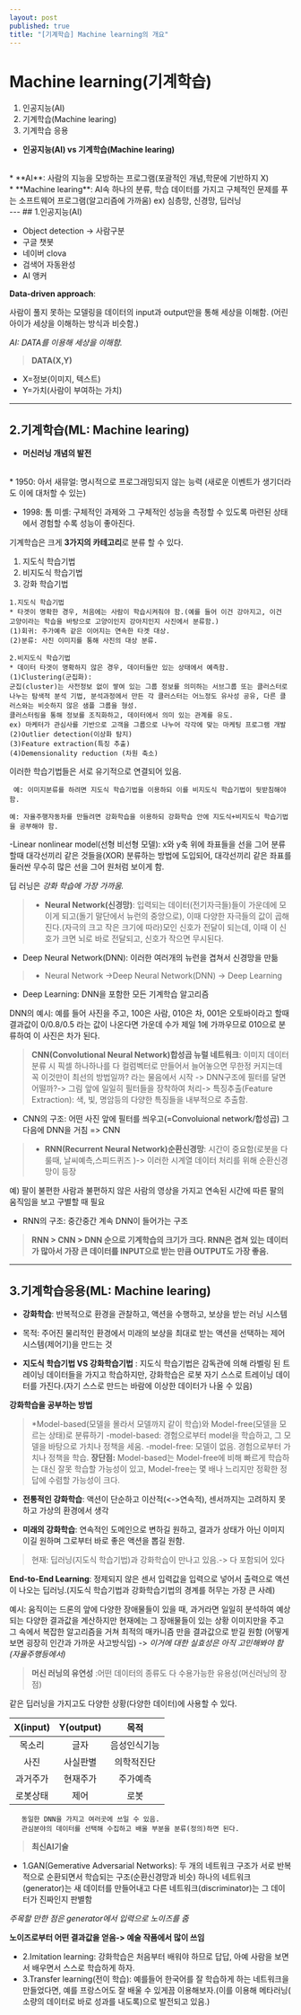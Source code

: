 ```yaml
---
layout: post
published: true
title: "[기계학습] Machine learning의 개요"
---
```


# Machine learning(기계학습)

<ol>
    <li>인공지능(AI)</li>
    <li>기계학습(Machine learing)</li>
    <li>기계학습 응용</li>
</ol>


* **인공지능(AI) vs 기계학습(Machine learing)**
<br>
*  **AI**: 사람의 지능을 모방하는 프로그램(포괄적인 개념,학문에 기반하지 X)
<br>
*  **Machine learing**: AI속 하나의 분류, 학습 데이터를 가지고 구체적인 문제를 푸는 소프트웨어 프로그램(알고리즘에 가까움)
  ex) 심층망, 신경망, 딥러닝


<br>
---
## 1.인공지능(AI)



* Object detection -> 사람구분
* 구글 챗봇
* 네이버 clova
* 검색어 자동완성
* AI 앵커

**Data-driven approach**: 

사람이 풀지 못하는 모델링을 데이터의 input과 output만을 통해 세상을 이해함.
(어린아이가 세상을 이해하는 방식과 비슷함.)

*AI: DATA를 이용해 세상을 이해함.*

>**DATA(X,Y)**
* X=정보(이미지, 텍스트)
* Y=가치(사람이 부여하는 가치)

---

## 2.기계학습(ML: Machine learing)

* **머신러닝 개념의 발전**
<br>
* 1950: 아서 새뮤얼: 명시적으로 프로그래밍되지 않는 능력 (새로운 이벤트가 생기더라도 이에 대처할 수 있는)
  
* 1998: 톰 미셸: 구체적인 과제와 그 구체적인 성능을 측정할 수 있도록 마련된 상태에서 경험할 수록 성능이 좋아진다.


기계학습은 크게 **3가지의 카테고리**로 분류 할 수 있다.
<ol>
    <li>지도식 학습기법</li>
    <li>비지도식 학습기법</li>
    <li>강화 학습기법</li>
</ol>

```
1.지도식 학습기법 
* 타겟이 명확한 경우, 처음에는 사람이 학습시켜줘야 함.(예를 들어 이건 강아지고, 이건 고양이라는 학습을 바탕으로 고양이인지 강아지인지 사진에서 분류함.)
(1)회귀: 주가예측 같은 이어지는 연속한 타겟 대상.
(2)분류: 사진 이미지를 통해 사진의 대상 분류.
```



```
2.비지도식 학습기법 
* 데이터 타겟이 명확하지 않은 경우, 데이터들만 있는 상태에서 예측함.
(1)Clustering(군집화):
군집(cluster)는 사전정보 없이 쌓여 있는 그룹 정보를 의미하는 서브그룹 또는 클러스터로 나누는 탐색적 분석 기법, 분석과정에서 만든 각 클러스터는 어느정도 유사성 공유, 다른 클러스와는 비슷하지 않은 샘플 그룹을 형성.
클러스터링을 통해 정보를 조직화하고, 데이터에서 의미 있는 관계를 유도.
ex) 마케터가 관심사를 기반으로 고객을 그룹으로 나누어 각각에 맞는 마케팅 프로그램 개발
(2)Outlier detection(이상화 탐지)
(3)Feature extraction(특징 추출)
(4)Demensionality reduction (차원 축소)
```

이러한 학습기법들은 서로 유기적으로 연결되어 있음.
~~~
 예: 이미지분류를 하려면 지도식 학습기법을 이용하되 이를 비지도식 학습기법이 뒷받침해야함.
~~~
~~~
예: 자율주행자동차를 만들려면 강화학습을 이용하되 강화학습 안에 지도식+비지도식 학습기법을 공부해야 함.
~~~


-Linear nonlinear model(선형 비선형 모델): x와 y축 위에 좌표들을 선을 그어 분류할때 대각선끼리 같은 것들을(XOR) 분류하는 방법에 도입되어, 대각선끼리 같은 좌표를 둘러싼 무수히 많은 선을 그어 원처럼 보이게 함.



딥 러닝은 *강화 학습에 가장 가까움.*


>* **Neural Network(신경망)**: 
입력되는 데이터(전기자극들)들이 가운데에 모이게 되고(돌기 말단에서 뉴런의 중앙으로), 이때 다양한 자극들의 값이 곱해진다.(자극의 크고 작은 크기에 따라)모인 신호가 전달이 되는데, 이때 이 신호가 크면 뇌로 바로 전달되고, 신호가 작으면 무시된다.

* Deep Neural Network(DNN): 이러한 여러개의 뉴런을 겹쳐서 신경망을 만듦

>* Neural Network ->Deep Neural Network(DNN) -> Deep Learning

* Deep Learning: DNN을 포함한 모든 기계학습 알고리즘

DNN의 예시: 예를 들어 사진을 주고, 100은 사람, 010은 차, 001은 오토바이라고 할때 결과값이 0/0.8/0.5 라는 값이 나온다면 가운데 수가 제일 1에 가까우므로 010으로 분류하여 이 사진은 차가 된다.

>**CNN(Convolutional Neural Network)합성곱 뉴럴 네트워크**: 
이미지 데이터 분류 시 픽셀 하나하나를 다 컬럼벡터로 만들어서 늘어놓으면 무한정 커지는데 꼭 이것만이 최선의 방법일까? 라는 물음에서 시작  -> DNN구조에 필터를 달면 어떨까?-> 그림 앞에 일일히 필터들을 장착하여 처리-> 특징추출(Feature Extraction): 색, 빛, 명암등의 다양한 특징들을 내부적으로 추출함.


* CNN의 구조: 어떤 사진 앞에 필터를 씌우고(=Convoluional network/합성곱) 그 다음에 DNN을 거침  => CNN


>* **RNN(Recurrent Neural Network)순환신경망**:
시간이 중요함(로봇을 다룰때, 날씨예측,스피드퀴즈 )-> 이러한 시계열 데이터 처리를 위해 순환신경망이 등장

예) 팔이 불편한 사람과 불편하지 않은 사람의 영상을 가지고 연속된 시간에 따른 팔의 움직임을 보고 구별할 때 필요

 * RNN의 구조: 중간중간 계속 DNN이 들어가는 구조

>**RNN > CNN > DNN 순으로 기계학습의 크기가 크다. RNN은 겹쳐 있는 데이터가 많아서 가장 큰 데이터를 INPUT으로 받는 만큼 OUTPUT도 가장 좋음.**


___

## 3.기계학습응용(ML: Machine learing)

* **강화학습**: 반복적으로 환경을 관찰하고, 액션을 수행하고, 보상을 받는 러닝 시스템
* 목적: 주어진 물리적인 환경에서 미래의 보상을 최대로 받는 액션을 선택하는 제어시스템(제어기)을 만드는 것


* **지도식 학습기법 VS 강화학습기법**
: 지도식 학습기법은 감독관에 의해 라벨링 된 트레이닝 데이터들을 가지고 학습하지만, 강화학습은 로봇 자기 스스로 트레이닝 데이터를 가진다.(자기 스스로 만드는 바람에 이상한 데이터가 나올 수 있음)


**강화학습을 공부하는 방법**

>*Model-based(모델을 몰라서 모델까지 같이 학습)와 Model-free(모델을 모르는 상태)로 분류하기
-model-based: 경험으로부터 model을 학습하고, 그 모델을 바탕으로 가치나 정책을 세움.
-model-free: 모델이 없음. 경험으로부터 가치나 정책을 학습.
**장단점:** Model-based는  Model-free에 비해 빠르게 학습하는 대신 잘못 학습할 가능성이 있고,  Model-free는 몇 배나 느리지만 정확한 정답에 수렴할 가능성이 크다.

* **전통적인 강화학습**: 액션이 단순하고 이산적(<->연속적), 센서까지는 고려하지 못하고 가상의 환경에서 생각

* **미래의 강화학습**: 연속적인 도메인으로 변하길 원하고, 결과가 상태가 아닌 이미지 이길 원하며 그로부터 바로 좋은 액션을 뽑길 원함.


>현재: 딥러닝(지도식 학습기법)과 강화학습이 만나고 있음.-> 다 포함되어 있다

**End-to-End Learning**: 정제되지 않은 센서 입력값을 입력으로 넣어서 출력으로 액션이 나오는 딥러닝.(지도식 학습기법과 강화학습기법의 경계를 허무는 가장 큰 사례)

예시: 움직이는 드론의 앞에 다양한 장애물들이 있을 때, 과거라면 일일히 분석하여 예상되는 다양한 결과값을 계산하지만 현재에는 그 장애물들이 있는 상황 이미지만을 주고 그 속에서 복잡한 알고리즘을 거쳐 최적의 매카니즘 만을 결과값으로 받길 원함 (어떻게 보면 굉장히 인간과 가까운 사고방식임) -> *이거에 대한 실효성은 아직 고민해봐야 함(자율주행등에서)*


>**머신 러닝의 유연성**
:어떤 데이터의 종류도 다 수용가능한 유용성(머신러닝의 장점)

같은 딥러닝을 가지고도 다양한 상황(다양한 데이터)에 사용할 수 있다.

|X(input)|Y(output)| 목적|
  |:--:|:--:|:--:|
  |목소리|글자| 음성인식기능|
   |사진|사실판별| 의학적진단|
   |과거주가|현재주가| 주가예측|
   |로봇상태|제어| 로봇|

```
   동일한 DNN을 가지고 여러곳에 쓰일 수 있음.
   관심분야의 데이터를 선택해 수집하고 배울 부분을 분류(정의)하면 된다.
```

>**최신AI기술**
* 1.GAN(Gemerative Adversarial Networks): 두 개의 네트워크 구조가 서로 반복적으로 순환되면서 학습되는 구조(순환신경망과 비슷) 하나의 네트워크(generator)는 새 데이터를 만들어내고 다른 네트워크(discriminator)는 그 데이터가 진짜인지 판별함

*주목할 만한 점은 generator에서 입력으로 노이즈를 줌*

**노이즈로부터 어떤 결과값을 얻음-> 예술 작품에서 많이 쓰임**


* 2.Imitation learning: 강화학습은 처음부터 배워야 하므로 답답, 아예 사람을 보면서 배우면서 스스로 학습하게 하자.
  <br>
* 3.Transfer learning(전이 학습): 
예를들어 한국어를 잘 학습하게 하는 네트워크을 만들었다면, 예를 프랑스어도 잘 배울 수 있게끔 이용해보자.(이를 이용해 메타러닝( 소량의 데이터로 바로 성과를 내도록)으로 발전되고 있음.)

